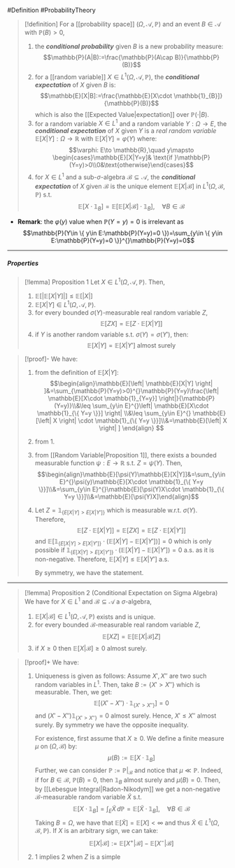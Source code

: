 #Definition #ProbabilityTheory 

> [!definition]
> For a [[probability space]] $(\Omega,\mathcal{A},\mathbb{P})$ and an event $B\in \mathcal{A}$ with $\mathbb{P}(B)>0$, 
> 1. the ***conditional probability*** given $B$ is a new probability measure: $$\mathbb{P}(A|B):=\frac{\mathbb{P}(A\cap B)}{\mathbb{P}(B)}$$
> 2. for a [[random variable]] $X\in L^1(\Omega,\mathcal{A},\mathbb{P})$, the ***conditional expectation*** of $X$ given $B$ is: $$\mathbb{E}[X|B]:=\frac{\mathbb{E}[X\cdot \mathbb{1}_{B}]}{\mathbb{P}(B)}$$which is also the [[Expected Value|expectation]] over $\mathbb{P}(\cdot|B)$.
> 3. for a random variable $X\in L^1$ and a random variable $Y:\Omega\to E$, the ***conditional expectation*** of $X$ given $Y$ is a *real random variable* $\mathbb{E}[X|Y]:\Omega\to \mathbb{R}$ with $\mathbb{E}[X|Y]=\varphi(Y)$ where: $$\varphi: E\to \mathbb{R},\quad y\mapsto \begin{cases}\mathbb{E}[X|Y=y]& \text{if }\mathbb{P}(Y=y)>0\\0&\text{otherwise}\end{cases}$$
> 4. for $X\in L^1$ and a sub-$\sigma$-algebra $\mathcal{B\subseteq A}$, the ***conditional expectation*** of $X$ given $\mathcal{B}$ is the unique element $\mathbb{E}[X|\mathcal{B}]$ in $L^1(\Omega,\mathcal{B},\mathbb{P})$ s.t. $$\mathbb{E}[X\cdot \mathbb{1}_{B}]=\mathbb{E}[\mathbb{E}[X|\mathcal{B}]\cdot \mathbb{1}_{B}],\quad \forall B\in \mathcal{B}$$
- **Remark**: the $\varphi(y)$ value when $\mathbb{P}(Y=y)=0$ is irrelevant as $$\mathbb{P}(Y\in \{ y\in E:\mathbb{P}(Y=y)=0 \})=\sum_{y\in \{ y\in E:\mathbb{P}(Y=y)=0 \}}^{}\mathbb{P}(Y=y)=0$$
---
##### Properties
> [!lemma] Proposition 1
> Let $X\in L^1(\Omega,\mathcal{A},\mathbb{P})$. Then, 
> 1. $\mathbb{E}[\left| \mathbb{E}[X|Y] \right|]\leq \mathbb{E}[\left| X \right|]$
> 2. $\mathbb{E}[X|Y]\in L^1(\Omega,\mathcal{A},\mathbb{P})$.
> 3. for every bounded $\sigma(Y)$-measurable real random variable $Z$, $$\mathbb{E}[ZX]=\mathbb{E}[Z\cdot \mathbb{E}[X|Y]]$$
> 4. if $Y$ is another random variable s.t. $\sigma(Y)=\sigma(Y')$, then: $$\mathbb{E}[X|Y]=\mathbb{E}[X|Y']\text{ almost surely}$$

> [!proof]-
> We have:
> 1. from the definition of $\mathbb{E}[X|Y]$: $$\begin{align}\mathbb{E}[\left| \mathbb{E}[X|Y] \right| ]&=\sum_{\mathbb{P}(Y=y)>0}^{}\mathbb{P}(Y=y)\frac{\left| \mathbb{E}[X\cdot \mathbb{1}_{Y=y}] \right|}{\mathbb{P}(Y=y)}\\&\leq \sum_{y\in E}^{}\left| \mathbb{E}[X\cdot \mathbb{1}_{\{ Y=y \}}] \right| \\&\leq \sum_{y\in E}^{} \mathbb{E}[\left| X \right| \cdot \mathbb{1}_{\{ Y=y \}}]\\&=\mathbb{E}[\left| X \right| ] \end{align} $$
> 2. from 1.
> 3. from [[Random Variable|Proposition 1]], there exists a bounded measurable function $\psi:E\to \mathbb{R}$ s.t. $Z=\psi(Y)$. Then, $$\begin{align}\mathbb{E}[\psi(Y)\mathbb{E}[X|Y]]&=\sum_{y\in E}^{}\psi(y)\mathbb{E}[X\cdot \mathbb{1}_{\{ Y=y \}}]\\&=\sum_{y\in E}^{}\mathbb{E}[\psi(Y)X\cdot \mathbb{1}_{\{ Y=y \}}]\\&=\mathbb{E}[\psi(Y)X]\end{align}$$
> 4. Let $Z=\mathbb{1}_{\{ E[X|Y]>E[X|Y'] \}}$ which is measurable w.r.t. $\sigma(Y)$. Therefore, $$\mathbb{E}[Z\cdot \mathbb{E}[X|Y]]=\mathbb{E}[ZX]=\mathbb{E}[Z\cdot \mathbb{E}[X|Y']]$$and $\mathbb{E}[\mathbb{1}_{\{ E[X|Y]>E[X|Y'] \}}\cdot(\mathbb{E}[X|Y]-\mathbb{E}[X|Y'])]=0$ which is only possible if $\mathbb{1}_{\{ E[X|Y]>E[X|Y'] \}}\cdot(\mathbb{E}[X|Y]-\mathbb{E}[X|Y'])=0$ a.s. as it is non-negative. Therefore, $\mathbb{E}[X|Y]\leq \mathbb{E}[X|Y']$ a.s.
>    
>    By symmetry, we have the statement.
---
> [!lemma] Proposition 2 (Conditional Expectation on Sigma Algebra)
> We have for $X\in L^1$ and $\mathcal{B}\subseteq \mathcal{A}$ a $\sigma$-algebra, 
> 1. $\mathbb{E}[X|\mathcal{B}]\in L^1(\Omega,\mathcal{A},\mathbb{P})$ exists and is unique.
> 2. for every bounded $\mathcal{B}$-measurable real random variable $Z$, $$\mathbb{E}[XZ]=\mathbb{E}[\mathbb{E}[X|\mathcal{B}]Z]$$
> 3. if $X\geq 0$ then $\mathbb{E}[X|\mathcal{B}]\geq 0$ almost surely.

> [!proof]+
> We have:
> 1. Uniqueness is given as follows: Assume $X',X''$ are two such random variables in $L^1$. Then, take $B:=\{ X'>X'' \}$ which is measurable. Then, we get: $$\mathbb{E}[(X'-X'')\cdot \mathbb{1}_{\{ X'>X'' \}}]=0$$and $(X'-X'')\mathbb{1}_{\{ X'>X'' \}}=0$ almost surely. Hence, $X'\leq X''$ almost surely. By symmetry we have the opposite inequality.
>    
>    For existence, first assume that $X\geq 0$. We define a finite measure $\mu$ on $(\Omega,\mathcal{B})$ by: $$\mu(B):=\mathbb{E}[X\cdot \mathbb{1}_{B}]$$Further, we can consider $\mathbb{P}:=\mathbb{P}|_{\mathcal{B}}$ and notice that $\mu\ll \mathbb{P}$. Indeed, if for $B\in \mathcal{B}$, $\mathbb{P}(B)=0$, then $\mathbb{1}_{B}$ almost surely and $\mu(B)=0$. Then, by [[Lebesgue Integral|Radon-Nikodym]] we get a non-negative $\mathcal{B}$-measurable random variable $\tilde{X}$ s.t. $$\mathbb{E}[X\cdot \mathbb{1}_{B}]=\int_{E}^{} \tilde{X} \, d\mathbb{P}=\mathbb{E}[\tilde{X}\cdot \mathbb{1}_{B}],\quad \forall B\in \mathcal{B} $$Taking $B=\Omega$, we have that $\mathbb{E}[\tilde{X}]=\mathbb{E}[X]<\infty$ and thus $\tilde{X}\in L^1(\Omega,\mathcal{B},\mathbb{P})$. If $X$ is an arbitrary sign, we can take: $$\mathbb{E}[X|\mathcal{B}]:=\mathbb{E}[X^+|\mathcal{B}]-\mathbb{E}[X^-|\mathcal{B}]$$
> 2. 1 implies 2 when $Z$ is a simple 
